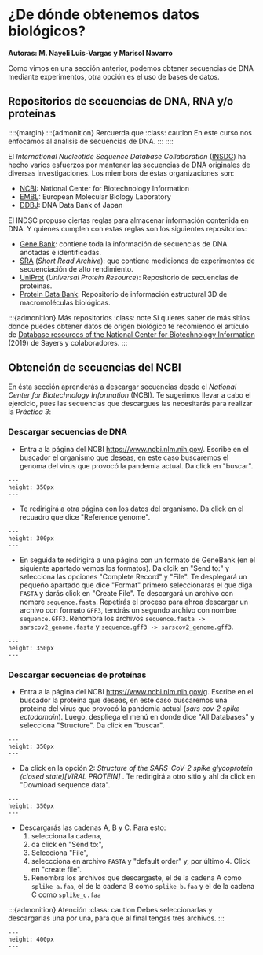 # ¿De dónde obtenemos datos biológicos?
**Autoras: M. Nayeli Luis-Vargas y Marisol Navarro**

Como vimos en una sección anterior, podemos obtener secuencias de DNA mediante experimentos, otra opción es el uso de bases de datos.

## Repositorios de secuencias de DNA, RNA y/o proteínas

::::{margin}
:::{admonition} Rercuerda que
:class: caution
En este curso nos enfocamos al análisis de secuencias de DNA.
:::
::::

El *International Nucleotide Sequence Database Collaboration* (<a href = "https://www.insdc.org/">INSDC</a>) ha hecho varios esfuerzos por mantener las secuencias de DNA originales de diversas investigaciones. Los miembors de éstas organizaciones son: 

*  <a href = "https://www.ncbi.nlm.nih.gov/">NCBI</a>: National Center for Biotechnology Information
*  <a href = "https://www.ebi.ac.uk/">EMBL</a>: European Molecular Biology Laboratory
* <a href = "https://www.ddbj.nig.ac.jp/index-e.html">DDBJ</a>: DNA Data Bank of Japan

El INDSC propuso ciertas reglas para almacenar información contenida en DNA. Y quienes cumplen con estas reglas son los siguientes repositorios:

* <a href = "https://pubmed.ncbi.nlm.nih.gov/23193287/">Gene Bank</a>: contiene toda la información de secuencias de DNA anotadas e identificadas. 
* <a href = "https://www.ncbi.nlm.nih.gov/sra">SRA</a> (*Short Read Archive*): que contiene mediciones de experimentos de secuenciación de alto rendimiento. 
* <a href = "https://www.uniprot.org/">UniProt</a> (*Universal Protein Resource*): Repositorio de secuencias de proteínas. 
* <a href = "https://www.rcsb.org/">Protein Data Bank</a>: Repositorio de información estructural 3D de macromoléculas biológicas.  

:::{admonition} Más repositorios
:class: note
Si quieres saber de más sitios donde puedes obtener datos de origen biológico te recomiendo el artículo de <a href = "https://drive.google.com/file/d/12B8FbkLM1hBVWFrIJrzraKwaopvmP6ND/view?usp=sharing">Database resources of the National Center for Biotechnology Information</a> (2019) de Sayers y colaboradores.
:::

## Obtención de secuencias del NCBI

En ésta sección aprenderás a descargar secuencias desde el *National Center for Biotechnology Information* (NCBI). Te sugerimos llevar a cabo el ejercicio, pues las secuencias que descargues las necesitarás para realizar la *Práctica 3*: 

### Descargar secuencias de DNA

* Entra a la página del NCBI <https://www.ncbi.nlm.nih.gov/>. Escribe en el buscador el organismo que deseas, en este caso buscaremos el genoma del virus que provocó la pandemia actual. Da click en "buscar".


```{figure} ../img/intro_analisis_bioinfo/ncbi1.png
---
height: 350px
---
```

* Te redirigirá a otra página con los datos del organismo. Da click en el recuadro que dice "Reference genome". 

```{figure} ../img/intro_analisis_bioinfo/ncbi2.png
---
height: 300px
---
```

*  En seguida te redirigirá a una página con un formato de GeneBank (en el siguiente apartado vemos los formatos). Da clcik en "Send to:" y selecciona las opciones "Complete Record" y "File". Te desplegará un pequeño apartado que dice "Format" primero seleccionaras el que diga `FASTA` y darás click en "Create File". Te descargará un archivo con nombre `sequence.fasta`. Repetirás el proceso para ahroa descargar un archivo con formato `GFF3`, tendrás un segundo archivo con nombre `sequence.GFF3`. Renombra los archivos `sequence.fasta -> sarscov2_genome.fasta` y `sequence.gff3 -> sarscov2_genome.gff3`.

```{figure} ../img/intro_analisis_bioinfo/ncbi3.png
---
height: 350px
---
```

### Descargar secuencias de proteínas

* Entra a la página del NCBI <https://www.ncbi.nlm.nih.gov/g>. Escribe en el buscador la proteína  que deseas, en este caso buscaremos una proteína del virus que provocó la pandemia actual (*sars cov-2 spike ectodomain*). Luego, despliega el menú en donde dice "All Databases" y selecciona "Structure". Da click en "buscar".

```{figure} ../img/intro_analisis_bioinfo/ncbi4.png
---
height: 350px
--- 
```

* Da click en la opción 2: *Structure of the SARS-CoV-2 spike glycoprotein (closed state)[VIRAL PROTEIN]* . Te redirigirá a otro sitio y ahí da click en "Download sequence data". 

```{figure} ../img/intro_analisis_bioinfo/ncbi5.png
---
height: 350px
--- 
```

* Descargarás las cadenas A, B y C. Para esto:
    1. selecciona la cadena, 
    2. da click en "Send to:", 
    3. Selecciona "File", 
    4. seleccciona en archivo `FASTA` y "default order" y, por último 4. Click en "create file". 
    5. Renombra los archivos que descargaste, el de la cadena A como `splike_a.faa`, el de la cadena B como `splike_b.faa` y el de la cadena C como `splike_c.faa`

:::{admonition} Atención
:class: caution
Debes seleccionarlas y descargarlas una por una, para que al final tengas tres archivos.
:::

```{figure} ../img/intro_analisis_bioinfo/ncbi6.png
---
height: 400px
--- 
```